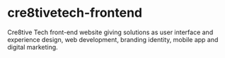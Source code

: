 # cre8tivetech-frontend

Cre8tive Tech front-end website giving solutions as user interface and experience design, web development, branding identity, mobile app and digital marketing.